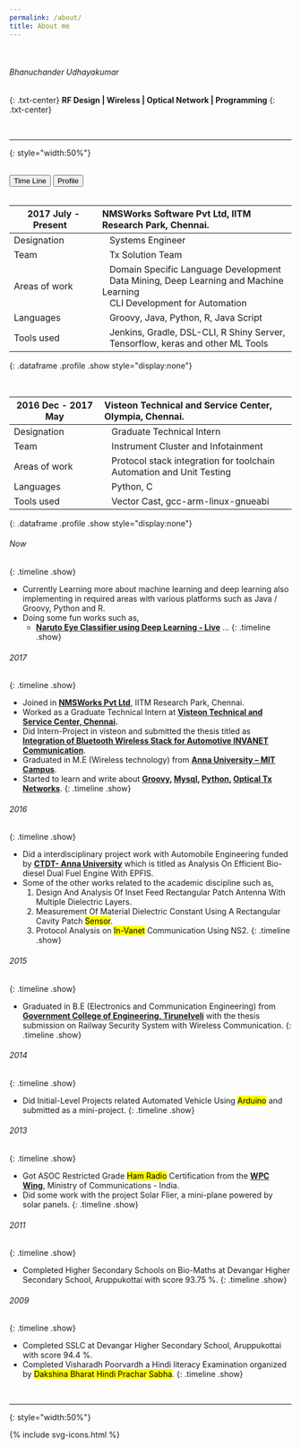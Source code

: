 ```yaml
---
permalink: /about/
title: About me
---
```


<br>

###### Bhanuchander Udhayakumar
{: .txt-center}
**RF Design | Wireless | Optical Network | Programming**
{: .txt-center}

<br>

---
{: style="width:50%"}

<br>

<div class="abtBtnContainer">
<button onclick="toggle(event,'timeline')" class="cmnBtn currentBtn">Time Line</button>
<button onclick="toggle(event,'profile')" class="cmnBtn">Profile</button>
</div>

<br>

|2017 July - Present  &nbsp;&nbsp;| NMSWorks Software Pvt Ltd, IITM Research Park, Chennai.|
|---|:---|
|Designation| &nbsp;&nbsp; Systems Engineer|
|Team| &nbsp;&nbsp; Tx Solution Team|
|Areas of work| &nbsp;&nbsp; Domain Specific Language Development<br>&nbsp;&nbsp; Data Mining, Deep Learning and Machine Learning<br> &nbsp;&nbsp; CLI Development for Automation|
|Languages| &nbsp;&nbsp; Groovy, Java, Python, R, Java Script|
|Tools used| &nbsp;&nbsp; Jenkins, Gradle, DSL-CLI, R Shiny Server,<br>&nbsp;&nbsp; Tensorflow, keras and other ML Tools <br>|
{: .dataframe .profile .show style="display:none"}

<br>

|2016 Dec - 2017 May| Visteon Technical and Service Center, Olympia, Chennai.|
|---|:--|
|Designation| &nbsp;&nbsp; Graduate Technical Intern|
|Team| &nbsp;&nbsp; Instrument Cluster and Infotainment|
|Areas of work| &nbsp;&nbsp; Protocol stack integration for toolchain <br> &nbsp;&nbsp; Automation and Unit Testing|
|Languages| &nbsp;&nbsp; Python, C|
|Tools used| &nbsp;&nbsp; Vector Cast, gcc-arm-linux-gnueabi &nbsp;&nbsp;|
{: .dataframe .profile .show style="display:none"}

###### Now
{: .timeline .show}

- Currently Learning more about machine learning and deep learning also implementing in required areas with various platforms
 such as Java / Groovy, Python and R.
- Doing some fun works such as,
    - **[Naruto Eye Classifier using Deep Learning - Live](https://bhanuchander210.github.io/naruto_eyes_classification)**
\...
{: .timeline .show}

###### 2017
{: .timeline .show}

- Joined in **[NMSWorks Pvt Ltd](http://nmsworks.co.in)**, IITM Research Park, Chennai.
- Worked as a Graduate Technical Intern at **[Visteon Technical and Service Center, Chennai](http://www.visteon.com/).**
- Did Intern-Project in visteon and submitted the thesis titled as **[Integration of Bluetooth Wireless Stack for Automotive INVANET Communication](http://ijesc.org/upload/0937dc48f9d484fb58073aea2fbeccfd.Integration%20of%20Bluetooth%20Wireless%20Stack%20for%20Automotive%20INVANET%20Communication.pdf)**.
- Graduated in M.E (Wireless technology) from **[Anna University – MIT Campus](http://www.mitindia.edu/en/)**. 
- Started to learn and write about **[Groovy](https://github.com/Bhanuchander210/Learn_Groovy), [Mysql](https://github.com/Bhanuchander210/Mysql), [Python](https://github.com/Bhanuchander210/my_python_tutorial_1), [Optical Tx Networks](https://github.com/Bhanuchander210/Learn_Optical)**.
{: .timeline .show}

###### 2016
{: .timeline .show}

- Did a interdisciplinary project work with Automobile Engineering funded by **[CTDT- Anna University](http://ctdt.annauniv.edu/)** which is titled as Analysis On Efficient Bio-diesel Dual Fuel Engine With EPFIS.
- Some of the other works related to the academic discipline such as, 
    1. Design And Analysis Of Inset Feed Rectangular Patch Antenna With Multiple Dielectric Layers.
    2. Measurement Of Material Dielectric Constant Using A Rectangular Cavity Patch <mark>Sensor</mark>.
    3. Protocol Analysis on <mark>In-Vanet</mark> Communication Using NS2.
{: .timeline .show}

###### 2015
{: .timeline .show}

- Graduated in B.E (Electronics and Communication Engineering) from **[Government College of Engineering, Tirunelveli](http://www.gcetly.ac.in/)** with the thesis submission on Railway Security System with Wireless Communication.
{: .timeline .show}

###### 2014
{: .timeline .show}

- Did Initial-Level Projects related Automated Vehicle Using <mark>Arduino</mark> and submitted as a mini-project.
{: .timeline .show}

###### 2013
{: .timeline .show}

- Got ASOC Restricted Grade <mark>Ham Radio</mark> Certification from the **[WPC Wing](http://www.wpc.dot.gov.in/)**, Ministry of Communications - India.
- Did some work with the project Solar Flier, a mini-plane powered by solar panels. 
{: .timeline .show}

###### 2011
{: .timeline .show}

- Completed Higher Secondary Schools on Bio-Maths at Devangar Higher Secondary School, Aruppukottai with score 93.75 %.
{: .timeline .show}

###### 2009
{: .timeline .show}

- Completed SSLC at Devangar Higher Secondary School, Aruppukottai with score 94.4 %.
- Completed Visharadh Poorvardh a Hindi literacy Examination organized by <mark>Dakshina Bharat Hindi Prachar Sabha</mark>.
{: .timeline .show}

<br>

---
{: style="width:50%"}

<div class="wrapper-footer">
    <footer class="footer">
      {% include svg-icons.html %}
    </footer>
</div>
<br>
<br>